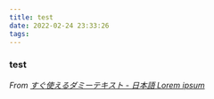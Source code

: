 ```yaml
---
title: test
date: 2022-02-24 23:33:26
tags:
---
```


### test


*From [すぐ使えるダミーテキスト - 日本語 Lorem ipsum](http://lipsum.sugutsukaeru.jp/index.cgi)*
